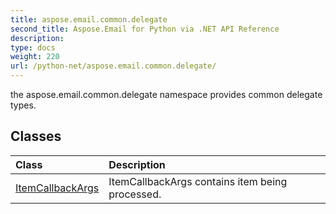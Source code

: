```yaml
---
title: aspose.email.common.delegate
second_title: Aspose.Email for Python via .NET API Reference
description: 
type: docs
weight: 220
url: /python-net/aspose.email.common.delegate/
---
```



the aspose.email.common.delegate namespace provides common delegate types.

## Classes
| Class | Description |
| :- | :- |
|[ItemCallbackArgs](/python-net/aspose.email.common.delegate/itemcallbackargs/)|ItemCallbackArgs contains item being processed.|
